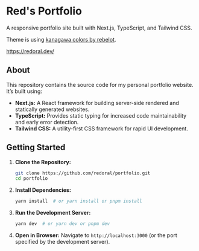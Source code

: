 # Red's Portfolio

A responsive portfolio site built with Next.js, TypeScript, and Tailwind CSS.

Theme is using [kanagawa colors by rebelot](https://github.com/rebelot/kanagawa.nvim).

https://redoral.dev/

## About

This repository contains the source code for my personal portfolio website. It’s built using:

- **Next.js:** A React framework for building server-side rendered and statically generated websites.
- **TypeScript:** Provides static typing for increased code maintainability and early error detection.
- **Tailwind CSS:** A utility-first CSS framework for rapid UI development.

## Getting Started

1.  **Clone the Repository:**

    ```bash
    git clone https://github.com/redoral/portfolio.git
    cd portfolio
    ```

2.  **Install Dependencies:**

    ```bash
    yarn install  # or yarn install or pnpm install
    ```

3.  **Run the Development Server:**

    ```bash
    yarn dev  # or yarn dev or pnpm dev
    ```

4.  **Open in Browser:** Navigate to `http://localhost:3000` (or the port specified by the development server).

